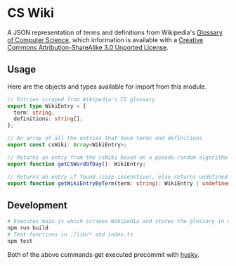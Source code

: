 # CS Wiki

A JSON representation of terms and definitions from Wikipedia's [Glossary of Computer Science](https://en.wikipedia.org/wiki/Glossary_of_computer_science), which information is available with a [Creative Commons Attribution-ShareAlike 3.0 Unported License](https://en.wikipedia.org/wiki/Wikipedia:Text_of_Creative_Commons_Attribution-ShareAlike_3.0_Unported_License).

## Usage

Here are the objects and types available for import from this module.

```typescript
// Entries scraped from Wikipedia's CS glossary
export type WikiEntry = {
  term: string;
  definitions: string[];
};

// An array of all the entries that have terms and definitions
export const csWiki: Array<WikiEntry>;

// Returns an entry from the csWiki based on a pseudo-random algorithm with today's date as the seed
export function getCSWordOfDay(): WikiEntry;

// Returns an entry if found (case insenstive), else returns undefined
export function getWikiEntryByTerm(term: string): WikiEntry | undefined;
```

## Development

```bash
# Executes main.js which scrapes Wikipedia and stores the glossary in cs-wiki.json
npm run build
# Test functions in ./lib/* and index.ts
npm test
```

Both of the above commands get executed precommit with [husky](https://github.com/buckldav/cs-wiki/blob/master/.husky/pre-commit).
